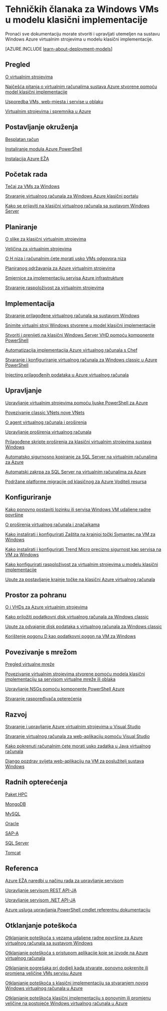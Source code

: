 <properties
   pageTitle="Tehničkih članaka za klasični VMs Windows | Microsoft Azure"
   description="Popis svih članaka dokumentaciju Microsoft Azure virtualnim računalima sustava Windows u modelu klasični implementacije"
   services="virtual-machines-windows"
   documentationCenter=""
   authors="cynthn"
   manager="timlt"
   tags="azure-service-management"
   editor=""/>

<tags
   ms.service="virtual-machines-windows"
   ms.devlang="na"
   ms.topic="article"
   ms.tgt_pltfrm="vm-windows"
   ms.workload="infrastructure-services"
   ms.date="08/05/2016"
   ms.author="cynthn"/>

# <a name="technical-articles-for-windows-vms-in-the-classic-deployment-model"></a>Tehničkih članaka za Windows VMs u modelu klasični implementacije


Pronaći sve dokumentaciju morate stvoriti i upravljati utemeljen na sustavu Windows Azure virtualnim strojevima u modelu klasični implementacije.

[AZURE.INCLUDE [learn-about-deployment-models](../../includes/learn-about-deployment-models-classic-include.md)]


## <a name="overview"></a>Pregled

[O virtualnim strojevima](virtual-machines-windows-about.md)

[Najčešća pitanja o virtualnim računalima sustava Azure stvorene pomoću model klasični implementacije](virtual-machines-windows-classic-faq.md)

[Usporedba VMs, web-mjesta i servise u oblaku](../app-service-web/choose-web-site-cloud-service-vm.md)

[Virtualnim strojevima i spremnika u Azure](virtual-machines-windows-containers.md)



## <a name="environment-setup"></a>Postavljanje okruženja

[Besplatan račun](https://azure.microsoft.com/free/)
 
[Instaliranje modula Azure PowerShell](../powershell-install-configure.md)

[Instalacija Azure EŽA](../xplat-cli-install.md)


## <a name="get-started"></a>Početak rada
[Tečaj za VMs za Windows](https://azure.microsoft.com/documentation/learning-paths/virtual-machines/)

[Stvaranje virtualnog računala za Windows Azure klasični portalu](virtual-machines-windows-classic-tutorial.md)

[Kako se prijaviti na klasični virtualnog računala sa sustavom Windows Server](virtual-machines-windows-classic-connect-logon.md)




## <a name="plan"></a>Planiranje

[O slike za klasični virtualnim strojevima](virtual-machines-windows-classic-about-images.md)

[Veličina za virtualnim strojevima](virtual-machines-windows-sizes.md)

[O H niza i računalnim ćete morati usko VMs odgovora niza](virtual-machines-windows-a8-a9-a10-a11-specs.md)

[Planiranog održavanja za Azure virtualnim strojevima](virtual-machines-windows-planned-maintenance.md)

[Smjernice za implementaciju servisa Azure infrastrukture](virtual-machines-windows-infrastructure-subscription-accounts-guidelines.md)

[Stvaranje raspoloživost za virtualnim strojevima](virtual-machines-windows-classic-configure-availability.md)


## <a name="deploy"></a>Implementacija

[Stvaranje prilagođene virtualnog računala sa sustavom Windows](virtual-machines-windows-classic-createportal.md)

[Snimite virtualni stroj Windows stvorene u model klasični implementacije](virtual-machines-windows-classic-capture-image.md)

[Stvoriti i prenijeti na klasični Windows Server VHD pomoću komponente PowerShell](virtual-machines-windows-classic-createupload-vhd.md)

[Automatizacija implementacija Azure virtualnog računala s Chef](virtual-machines-windows-chef-automation.md)

[Stvaranje i konfiguriranje virtualnog računala za Windows classic u Azure PowerShell](virtual-machines-windows-classic-create-powershell.md)

[Injecting prilagođenih podataka u Azure virtualnog računala](virtual-machines-windows-classic-inject-custom-data.md)


## <a name="manage"></a>Upravljanje

[Upravljanje virtualnim strojevima pomoću ljuske PowerShell za Azure](virtual-machines-windows-classic-manage-psh.md)
    
[Povezivanje classic VNets nove VNets](../vpn-gateway/vpn-gateway-connect-different-deployment-models-powershell.md)
    
[O agent virtualnog računala i proširenja](virtual-machines-windows-classic-agents-and-extensions.md)

[Upravljanje proširenja virtualnog računala](virtual-machines-windows-classic-manage-extensions.md)

[Prilagođene skripte proširenja za klasični virtualnim strojevima sustava Windows](virtual-machines-windows-classic-extensions-customscript.md)

[Automatsko sigurnosno kopiranje za SQL Server na virtualnim računalima za Azure](virtual-machines-windows-classic-sql-automated-backup.md)

[Automatski zakrpa za SQL Server na virtualnim računalima za Azure](virtual-machines-windows-classic-sql-automated-patching.md)

[Podržane platforme migracije od klasičnog za Azure Voditelj resursa](virtual-machines-windows-migration-classic-resource-manager-deep-dive.md)



## <a name="configure"></a>Konfiguriranje

[Kako ponovno postaviti lozinku ili servisa Windows VM udaljene radne površine](virtual-machines-windows-reset-rdp.md)

[O proširenja virtualnog računala i značajkama](virtual-machines-windows-extensions-features.md)

[Kako instalirati i konfigurirati Zaštita na krajnjoj točki Symantec na VM za Windows](virtual-machines-windows-classic-install-symantec.md)
    
[Kako instalirati i konfigurirati Trend Micro precizno sigurnost kao servisa na VM za Windows](virtual-machines-windows-classic-install-trend.md)

[Kako konfigurirati raspoloživost za virtualnim strojevima u modelu klasični implementacije](virtual-machines-windows-classic-configure-availability.md)

[Upute za postavljanje krajnje točke na klasični Azure virtualnog računala](virtual-machines-windows-classic-setup-endpoints.md)

## <a name="storage"></a>Prostor za pohranu

[O i VHDs za Azure virtualnim strojevima](virtual-machines-windows-about-disks-vhds.md)
    
[Kako priložiti podatkovni disk virtualnog računala za Windows classic](virtual-machines-windows-classic-attach-disk.md)

[Upute za odvajanje disk podataka s virtualnog računala za Windows classic](virtual-machines-windows-classic-detach-disk.md)

[Korištenje pogonu D kao podatkovni pogon na VM za Windows](virtual-machines-windows-classic-change-drive-letter.md)

## <a name="networking"></a>Povezivanje s mrežom

[Pregled virtualne mreže](../virtual-network/virtual-networks-overview.md)

[Povezivanje virtualnim strojevima stvorene pomoću modela klasični implementaciju sa servisom virtualne mreže ili oblaka](virtual-machines-windows-classic-connect-vms.md)
    
[Upravljanje NSGs pomoću komponente PowerShell Azure](../virtual-network/virtual-networks-create-nsg-classic-ps.md)
    
[Stvaranje raspoređivača opterećenja](../load-balancer/load-balancer-get-started-internet-classic-portal.md)

    

## <a name="develop"></a>Razvoj

[Stvaranje i upravljanje Azure virtualnim strojevima u Visual Studio](virtual-machines-windows-classic-manage-visual-studio.md)

[Stvaranje virtualnog računala za web-aplikaciju pomoću Visual Studio](virtual-machines-windows-classic-web-app-visual-studio.md)

[Kako pokrenuti računalnim ćete morati usko zadatka u Java virtualnog računala](virtual-machines-windows-classic-java-run-compute-intensive-task.md)

[Django pozdrav svijeta web-aplikaciju na VM za poslužitelj sustava Windows](virtual-machines-windows-classic-python-django-web-app.md)
        


## <a name="workloads"></a>Radnih opterećenja

[Paket HPC](virtual-machines-windows-hpcpack-cluster-options.md)

[MongoDB](virtual-machines-windows-classic-install-mongodb.md)

[MySQL](virtual-machines-windows-classic-mysql-2008r2.md)

[Oracle](http://www.oracle.com/technetwork/topics/cloud/faq-1963009.html#support)

[SAP-A](virtual-machines-windows-classic-sap-get-started.md)

[SQL Server](virtual-machines-windows-sql-server-iaas-overview.md)

[Tomcat](virtual-machines-windows-classic-java-run-tomcat-app-server.md)


## <a name="reference"></a>Referenca
[Azure EŽA naredbi u načinu rada za upravljanje servisom](../virtual-machines-command-line-tools.md)

[Upravljanje servisom REST API-JA](https://msdn.microsoft.com/library/azure/ee460799.aspx)

[Upravljanje servisom .NET API-JA](https://msdn.microsoft.com/library/azure/mt420161.aspx)

[Azure usluga upravljanja PowerShell cmdlet referentnu dokumentaciju](https://msdn.microsoft.com/library/azure/dn708504.aspx)

## <a name="troubleshooting"></a>Otklanjanje poteškoća

[Otklanjanje poteškoća s vezama udaljene radne površine za Azure virtualnog računala sa sustavom Windows](virtual-machines-windows-troubleshoot-rdp-connection.md)

[Otklanjanje poteškoća s pristupom aplikacije koje se izvode na Azure virtualnog računala](virtual-machines-windows-troubleshoot-app-connection.md)

[Otklanjanje pogrešaka pri dodjeli kada stvarate, ponovno pokrenite ili promjena veličine VMs servisu Azure](virtual-machines-windows-allocation-failure.md)

[Otklanjanje poteškoća s klasični implementaciju sa stvaranjem novog Windows virtualnog računala u Azure](virtual-machines-windows-classic-troubleshoot-deployment-new-vm.md)

[Otklanjanje poteškoća klasični implementaciju s ponovnim ili promjenu veličine na postojeće Windows virtualnog računala u Azure](windows/classic/virtual-machines-windows-classic-restart-resize-error-troubleshooting.md)




